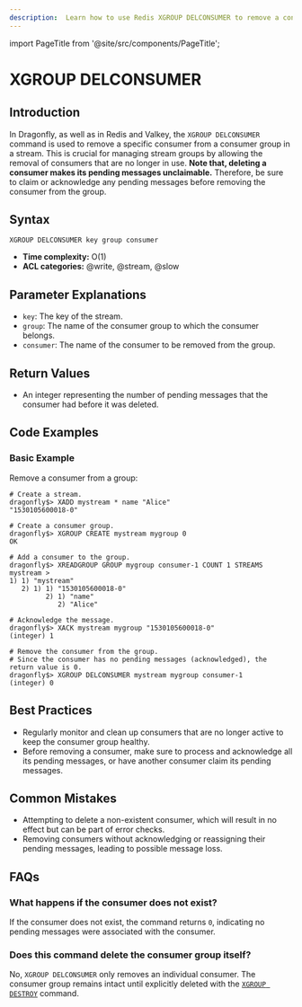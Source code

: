 ```yaml
---
description:  Learn how to use Redis XGROUP DELCONSUMER to remove a consumer from a consumer group.
---
```


import PageTitle from '@site/src/components/PageTitle';

# XGROUP DELCONSUMER

<PageTitle title="Redis XGROUP DELCONSUMER Command (Documentation) | Dragonfly" />

## Introduction

In Dragonfly, as well as in Redis and Valkey, the `XGROUP DELCONSUMER` command is used to remove a specific consumer from a consumer group in a stream.
This is crucial for managing stream groups by allowing the removal of consumers that are no longer in use.
**Note that, deleting a consumer makes its pending messages unclaimable.**
Therefore, be sure to claim or acknowledge any pending messages before removing the consumer from the group.

## Syntax

```shell
XGROUP DELCONSUMER key group consumer
```

- **Time complexity:** O(1)
- **ACL categories:** @write, @stream, @slow

## Parameter Explanations

- `key`: The key of the stream.
- `group`: The name of the consumer group to which the consumer belongs.
- `consumer`: The name of the consumer to be removed from the group.

## Return Values

- An integer representing the number of pending messages that the consumer had before it was deleted.

## Code Examples

### Basic Example

Remove a consumer from a group:

```shell
# Create a stream.
dragonfly$> XADD mystream * name "Alice"
"1530105600018-0"

# Create a consumer group.
dragonfly$> XGROUP CREATE mystream mygroup 0
OK

# Add a consumer to the group.
dragonfly$> XREADGROUP GROUP mygroup consumer-1 COUNT 1 STREAMS mystream >
1) 1) "mystream"
   2) 1) 1) "1530105600018-0"
         2) 1) "name"
            2) "Alice"

# Acknowledge the message.
dragonfly$> XACK mystream mygroup "1530105600018-0"
(integer) 1

# Remove the consumer from the group.
# Since the consumer has no pending messages (acknowledged), the return value is 0.
dragonfly$> XGROUP DELCONSUMER mystream mygroup consumer-1
(integer) 0
```

## Best Practices

- Regularly monitor and clean up consumers that are no longer active to keep the consumer group healthy.
- Before removing a consumer, make sure to process and acknowledge all its pending messages,
  or have another consumer claim its pending messages.

## Common Mistakes

- Attempting to delete a non-existent consumer, which will result in no effect but can be part of error checks.
- Removing consumers without acknowledging or reassigning their pending messages, leading to possible message loss.

## FAQs

### What happens if the consumer does not exist?

If the consumer does not exist, the command returns `0`, indicating no pending messages were associated with the consumer.

### Does this command delete the consumer group itself?

No, `XGROUP DELCONSUMER` only removes an individual consumer. The consumer group remains intact until explicitly deleted with the [`XGROUP DESTROY`](xgroup-destroy.md) command.
